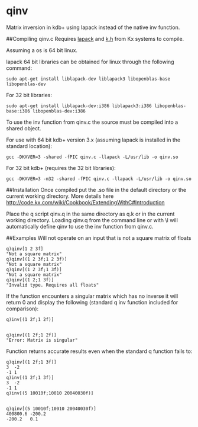 # qinv
Matrix inversion in kdb+ using lapack instead of the native inv function.

##Compiling qinv.c
Requires [lapack](http://www.netlib.org/lapack/) and [k.h](http://code.kx.com/wsvn/code/kx/kdb+/c/c/k.h) from Kx systems to compile.

Assuming a os is 64 bit linux.

lapack 64 bit libraries can be obtained for linux through the following command:

    sudo apt-get install liblapack-dev liblapack3 libopenblas-base libopenblas-dev

For 32 bit libraries:

    sudo apt-get install liblapack-dev:i386 liblapack3:i386 libopenblas-base:i386 libopenblas-dev:i386

To use the inv function from qinv.c the source must be compiled into a shared object.

For use with 64 bit kdb+ version 3.x (assuming lapack is installed in the standard location):
    
    gcc -DKXVER=3 -shared -fPIC qinv.c -llapack -L/usr/lib -o qinv.so
    
For 32 bit kdb+ (requires the 32 bit libraries):

    gcc -DKXVER=3 -m32 -shared -fPIC qinv.c -llapack -L/usr/lib -o qinv.so
    
##Installation
Once compiled put the .so file in the default directory or the current working directory. More details here http://code.kx.com/wiki/Cookbook/ExtendingWithC#Introduction 

Place the q script qinv.q in the same directory as q.k or in the current working directory. Loading qinv.q from the command line or with \l will automatically define qinv to use the inv function from qinv.c.

##Examples
Will not operate on an input that is not a square matrix of floats

    q)qinv[1 2 3f]
    "Not a square matrix"
    q)qinv[(1 2 3f;1 2 3f)]
    "Not a square matrix"
    q)qinv[(1 2 3f;1 3f)]
    "Not a square matrix"
    q)qinv[(1 2;1 3f)]
    "Invalid type. Requires all floats"

If the function encounters a singular matrix which has no inverse it will return 0 and display the following (standard q inv function included for comparison):
    
    q)inv[(1 2f;1 2f)]
     
     
    q)qinv[(1 2f;1 2f)]
    "Error: Matrix is singular"

Function returns accurate results even when the standard q function fails to:

    q)qinv[(1 2f;1 3f)]
    3  -2
    -1 1 
    q)inv[(1 2f;1 3f)]
    3  -2
    -1 1 
    q)inv[(5 10010f;10010 20040030f)]
     
     
    q)qinv[(5 10010f;10010 20040030f)]
    400800.6 -200.2
    -200.2   0.1   
